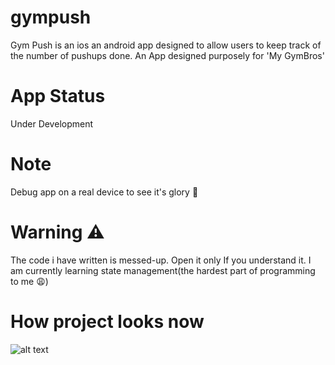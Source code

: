 # gympush

Gym Push is an ios an android app designed to allow users to keep track of the number of pushups done. An App designed purposely for 'My GymBros'

# App Status
Under Development

# Note 
Debug app on a real device to see it's glory 🥹 

# Warning ⚠️ 
The code i have written is messed-up. Open it only If you understand it.
I am currently learning state management(the hardest part of programming to me 😩)

# How project looks now
![alt text](http://https://github.com/squirelboy360/gympush/blob/main/mediamodifier_image.png)
